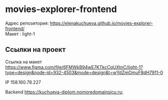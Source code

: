 # movies-explorer-frontend

Адрес репозитория: https://elenakuchueva.github.io/movies-explorer-frontend/  
Макет : light-1

## Ссылки на проект

Ссылка на макет https://www.figma.com/file/6FMWkB94wE7KTkcCgUXtnC/light-1?type=design&node-id=932-4503&mode=design&t=wYdZmOmuF8dH7911-0

IP 158.160.78.227   

Backend https://kuchueva-diplom.nomoredomainsicu.ru;  
